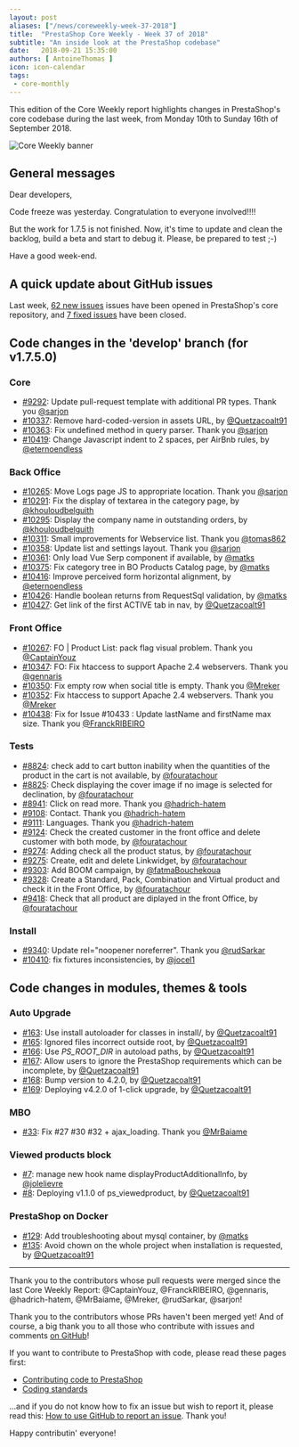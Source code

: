```yaml
---
layout: post
aliases: ["/news/coreweekly-week-37-2018"]
title:  "PrestaShop Core Weekly - Week 37 of 2018"
subtitle: "An inside look at the PrestaShop codebase"
date:   2018-09-21 15:35:00
authors: [ AntoineThomas ]
icon: icon-calendar
tags:
 - core-monthly
---
```


This edition of the Core Weekly report highlights changes in PrestaShop's core codebase during the last week, from Monday 10th to Sunday 16th of September 2018.

![Core Weekly banner](/assets/images/2017/04/core_weekly_banner.jpg)


## General messages

Dear developers,

Code freeze was yesterday. Congratulation to everyone involved!!!!

But the work for 1.7.5 is not finished. Now, it's time to update and clean the backlog, build a beta and start to debug it. Please, be prepared to test ;-)

Have a good week-end.


## A quick update about GitHub issues

Last week, [62 new issues](https://github.com/PrestaShop/PrestaShop/issues?utf8=%E2%9C%93&q=is:issue+created:2018-09-10..2018-09-16)  issues have been opened in PrestaShop's core repository, and [7 fixed issues](https://github.com/PrestaShop/PrestaShop/issues?utf8=%E2%9C%93&q=is:issue+label:fixed+closed:2018-09-10..2018-09-16) have been closed.


## Code changes in the 'develop' branch (for v1.7.5.0)

### Core

* [#9292](https://github.com/PrestaShop/PrestaShop/pull/9292): Update pull-request template with additional PR types. Thank you [@sarjon](https://github.com/sarjon)
* [#10337](https://github.com/PrestaShop/PrestaShop/pull/10337): Remove hard-coded-version in assets URL, by [@Quetzacoalt91](https://github.com/Quetzacoalt91)
* [#10363](https://github.com/PrestaShop/PrestaShop/pull/10363): Fix undefined method in query parser. Thank you [@sarjon](https://github.com/sarjon)
* [#10419](https://github.com/PrestaShop/PrestaShop/pull/10419): Change Javascript indent to 2 spaces, per AirBnb rules, by [@eternoendless](https://github.com/eternoendless)


### Back Office

* [#10265](https://github.com/PrestaShop/PrestaShop/pull/10265): Move Logs page JS to appropriate location. Thank you [@sarjon](https://github.com/sarjon)
* [#10291](https://github.com/PrestaShop/PrestaShop/pull/10291): Fix the display of textarea in the category page, by [@khouloudbelguith](https://github.com/khouloudbelguith)
* [#10295](https://github.com/PrestaShop/PrestaShop/pull/10295): Display the company name in outstanding orders, by [@khouloudbelguith](https://github.com/khouloudbelguith)
* [#10311](https://github.com/PrestaShop/PrestaShop/pull/10311): Small improvements for Webservice list. Thank you [@tomas862](https://github.com/tomas862)
* [#10358](https://github.com/PrestaShop/PrestaShop/pull/10358): Update list and settings layout. Thank you [@sarjon](https://github.com/sarjon)
* [#10361](https://github.com/PrestaShop/PrestaShop/pull/10361): Only load Vue Serp component if available, by [@matks](https://github.com/matks)
* [#10375](https://github.com/PrestaShop/PrestaShop/pull/10375): Fix category tree in BO Products Catalog page, by [@matks](https://github.com/matks)
* [#10416](https://github.com/PrestaShop/PrestaShop/pull/10416): Improve perceived form horizontal alignment, by [@eternoendless](https://github.com/eternoendless)
* [#10426](https://github.com/PrestaShop/PrestaShop/pull/10426): Handle boolean returns from RequestSql validation, by [@matks](https://github.com/matks)
* [#10427](https://github.com/PrestaShop/PrestaShop/pull/10427): Get link of the first ACTIVE tab in nav, by [@Quetzacoalt91](https://github.com/Quetzacoalt91)


### Front Office

* [#10267](https://github.com/PrestaShop/PrestaShop/pull/10267): FO \| Product List: pack flag visual problem. Thank you [@CaptainYouz](https://github.com/CaptainYouz)
* [#10347](https://github.com/PrestaShop/PrestaShop/pull/10347): FO: Fix htaccess to support Apache 2.4 webservers. Thank you [@gennaris](https://github.com/gennaris)
* [#10350](https://github.com/PrestaShop/PrestaShop/pull/10350): Fix empty row when social title is empty. Thank you [@Mreker](https://github.com/Mreker)
* [#10352](https://github.com/PrestaShop/PrestaShop/pull/10352): Fix htaccess to support Apache 2.4 webservers. Thank you [@Mreker](https://github.com/Mreker)
* [#10438](https://github.com/PrestaShop/PrestaShop/pull/10438): Fix for Issue #10433 : Update lastName and firstName max size. Thank you [@FranckRIBEIRO](https://github.com/FranckRIBEIRO)


### Tests

* [#8824](https://github.com/PrestaShop/PrestaShop/pull/8824): check add to cart button inability when the quantities of the product in the cart is not available, by [@fouratachour](https://github.com/fouratachour)
* [#8825](https://github.com/PrestaShop/PrestaShop/pull/8825): Check displaying the cover image if no image is selected for declination, by [@fouratachour](https://github.com/fouratachour)
* [#8941](https://github.com/PrestaShop/PrestaShop/pull/8941): Click on read more. Thank you [@hadrich-hatem](https://github.com/hadrich-hatem)
* [#9108](https://github.com/PrestaShop/PrestaShop/pull/9108): Contact. Thank you [@hadrich-hatem](https://github.com/hadrich-hatem)
* [#9111](https://github.com/PrestaShop/PrestaShop/pull/9111): Languages. Thank you [@hadrich-hatem](https://github.com/hadrich-hatem)
* [#9124](https://github.com/PrestaShop/PrestaShop/pull/9124): Check the created customer in the front office and delete customer with both mode, by [@fouratachour](https://github.com/fouratachour)
* [#9274](https://github.com/PrestaShop/PrestaShop/pull/9274): Adding check all the product status, by [@fouratachour](https://github.com/fouratachour)
* [#9275](https://github.com/PrestaShop/PrestaShop/pull/9275): Create, edit and delete Linkwidget, by [@fouratachour](https://github.com/fouratachour)
* [#9303](https://github.com/PrestaShop/PrestaShop/pull/9303): Add BOOM campaign, by [@fatmaBouchekoua](https://github.com/fatmaBouchekoua)
* [#9328](https://github.com/PrestaShop/PrestaShop/pull/9328): Create a Standard, Pack, Combination and Virtual product and check it in the Front Office, by [@fouratachour](https://github.com/fouratachour)
* [#9418](https://github.com/PrestaShop/PrestaShop/pull/9418): Check that all product are diplayed in the front Office, by [@fouratachour](https://github.com/fouratachour)


### Install

* [#9340](https://github.com/PrestaShop/PrestaShop/pull/9340): Update rel="noopener noreferrer". Thank you [@rudSarkar](https://github.com/rudSarkar)
* [#10410](https://github.com/PrestaShop/PrestaShop/pull/10410): fix fixtures inconsistencies, by [@jocel1](https://github.com/jocel1)


## Code changes in modules, themes & tools

### Auto Upgrade

* [#163](https://github.com/PrestaShop/autoupgrade/pull/163): Use install autoloader for classes in install/, by [@Quetzacoalt91](https://github.com/Quetzacoalt91)
* [#165](https://github.com/PrestaShop/autoupgrade/pull/165): Ignored files incorrect outside root, by [@Quetzacoalt91](https://github.com/Quetzacoalt91)
* [#166](https://github.com/PrestaShop/autoupgrade/pull/166): Use _PS_ROOT_DIR_ in autoload paths, by [@Quetzacoalt91](https://github.com/Quetzacoalt91)
* [#167](https://github.com/PrestaShop/autoupgrade/pull/167): Allow users to ignore the PrestaShop requirements which can be incomplete, by [@Quetzacoalt91](https://github.com/Quetzacoalt91)
* [#168](https://github.com/PrestaShop/autoupgrade/pull/168): Bump version to 4.2.0, by [@Quetzacoalt91](https://github.com/Quetzacoalt91)
* [#169](https://github.com/PrestaShop/autoupgrade/pull/169): Deploying v4.2.0 of 1-click upgrade, by [@Quetzacoalt91](https://github.com/Quetzacoalt91)


### MBO

* [#33](https://github.com/PrestaShop/ps_mbo/pull/33): Fix #27 #30 #32 + ajax_loading. Thank you [@MrBaiame](https://github.com/MrBaiame)


### Viewed products block

* [#7](https://github.com/PrestaShop/ps_viewedproduct/pull/7): manage new hook name displayProductAdditionalInfo, by [@jolelievre](https://github.com/jolelievre)
* [#8](https://github.com/PrestaShop/ps_viewedproduct/pull/8): Deploying v1.1.0 of ps_viewedproduct, by [@Quetzacoalt91](https://github.com/Quetzacoalt91)


### PrestaShop on Docker

* [#129](https://github.com/PrestaShop/docker/pull/129): Add troubleshooting about mysql container, by [@matks](https://github.com/matks)
* [#135](https://github.com/PrestaShop/docker/pull/135): Avoid chown on the whole project when installation is requested, by [@Quetzacoalt91](https://github.com/Quetzacoalt91)


<hr />

Thank you to the contributors whose pull requests were merged since the last Core Weekly Report: @CaptainYouz, @FranckRIBEIRO, @gennaris, @hadrich-hatem, @MrBaiame, @Mreker, @rudSarkar, @sarjon!

Thank you to the contributors whose PRs haven't been merged yet! And of course, a big thank you to all those who contribute with issues and comments [on GitHub](https://github.com/PrestaShop/PrestaShop)!

If you want to contribute to PrestaShop with code, please read these pages first:

 * [Contributing code to PrestaShop](https://devdocs.prestashop.com/1.7/contribute/contribution-guidelines/)
 * [Coding standards](https://devdocs.prestashop.com/1.7/development/coding-standards/)

...and if you do not know how to fix an issue but wish to report it, please read this: [How to use GitHub to report an issue](https://devdocs.prestashop.com/1.7/contribute/contribute-reporting-issues/). Thank you!

Happy contributin' everyone!

